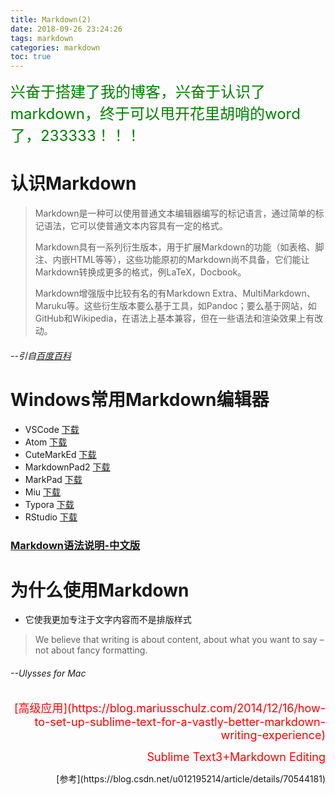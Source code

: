 ```yaml
---
title: Markdown(2)
date: 2018-09-26 23:24:26
tags: markdown
categories: markdown
toc: true
---
```

<font size="5" color="green">兴奋于搭建了我的博客，兴奋于认识了markdown，终于可以甩开花里胡哨的word了，233333！！！</font>

# 认识Markdown
>Markdown是一种可以使用普通文本编辑器编写的标记语言，通过简单的标记语法，它可以使普通文本内容具有一定的格式。
>
>Markdown具有一系列衍生版本，用于扩展Markdown的功能（如表格、脚注、内嵌HTML等等），这些功能原初的Markdown尚不具备，它们能让Markdown转换成更多的格式，例LaTeX，Docbook。
>
>Markdown增强版中比较有名的有Markdown Extra、MultiMarkdown、 Maruku等。这些衍生版本要么基于工具，如Pandoc；要么基于网站，如GitHub和Wikipedia，在语法上基本兼容，但在一些语法和渲染效果上有改动。

###### --引自[百度百科](https://baike.baidu.com/item/markdown/3245829?fr=aladdin)

<!-- more -->

# Windows常用Markdown编辑器
* VSCode [下载](https://code.visualstudio.com/)
* Atom [下载](https://ide.atom.io/)
* CuteMarkEd [下载](http://cloose.github.io/CuteMarkEd/)
* MarkdownPad2 [下载](http://markdownpad.com/)
* MarkPad [下载](http://code52.org/DownmarkerWPF/)
* Miu [下载](https://free.com.tw/miu/)
* Typora [下载](https://www.typora.io/)
* RStudio [下载](https://www.rstudio.com/)

### [Markdown语法说明-中文版](https://www.appinn.com/markdown/)

# 为什么使用Markdown

* 它使我更加专注于文字内容而不是排版样式

>We believe that writing is about content, about what you want to say – not about fancy formatting.
###### --Ulysses for Mac

<p align="right"><font size="4" color="red">[高级应用](https://blog.mariusschulz.com/2014/12/16/how-to-set-up-sublime-text-for-a-vastly-better-markdown-writing-experience)</font></p>
<p align="right"><font size="4" color="red">Sublime Text3+Markdown Editing</font></p>
<p align="right">[参考](https://blog.csdn.net/u012195214/article/details/70544181)